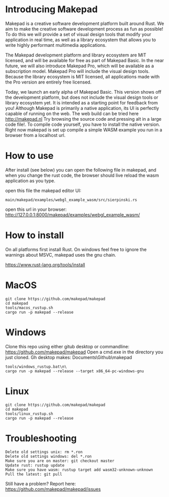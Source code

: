 # Introducing Makepad

Makepad is a creative software development platform built around Rust. We aim to make the creative software development process as fun as possible! To do this we will provide a set of visual design tools that modify your application in real time, as well as a library ecosystem that allows you to write highly performant multimedia applications. 

The Makepad development platform and library ecosystem are MIT licensed, and will be available for free as part of Makepad Basic. In the near future, we will also introduce Makepad Pro, which will be available as a subscription model. Makepad Pro will include the visual design tools. Because the library ecosystem is MIT licensed, all applications made with the Pro version are entirely free licensed.

Today, we launch an early alpha of Makepad Basic. This version shows off the development platform, but does not include the visual design tools or library ecosystem yet. It is intended as a starting point for feedback from you! Although Makepad is primarily a native application, its UI is perfectly capable of running on the web. The web build can be tried here http://makepad.nl Try browsing the source code and pressing alt in a large code file!. To compile code yourself, you have to install the native version. Right now makepad is set up compile a simple WASM example you run in a browser from a localhost url.

# How to use

After install (see below) you can open the following file in makepad, and when you change the rust code, the browser should live reload the wasm application as you type.

open this file the makepad editor UI: 
```
main/makepad/examples/webgl_example_wasm/src/sierpinski.rs
```
open this url in your browser: 
http://127.0.0.1:8000/makepad/examples/webgl_example_wasm/

# How to install

On all platforms first install Rust. On windows feel free to ignore the warnings about MSVC, makepad uses the gnu chain. 

https://www.rust-lang.org/tools/install

# MacOS

```
git clone https://github.com/makepad/makepad
cd makepad
tools/macos_rustup.sh
cargo run -p makepad --release
```

# Windows

Clone this repo using either gitub desktop or commandline: https://github.com/makepad/makepad
Open a cmd.exe in the directory you just cloned. Gh desktop makes: Documents\\Github\\makepad

```
tools/windows_rustup.bat\n\
cargo run -p makepad --release --target x86_64-pc-windows-gnu
```

# Linux
```
git clone https://github.com/makepad/makepad
cd makepad
tools/linux_rustup.sh
cargo run -p makepad --release
```

# Troubleshooting
```
Delete old settings unix: rm *.ron
Delete old settings windows: del *.ron
Make sure you are on master: git checkout master
Update rust: rustup update
Make sure you have wasm: rustup target add wasm32-unknown-unknown
Pull the latest: git pull
```

Still have a problem? Report here: https://github.com/makepad/makepad/issues
